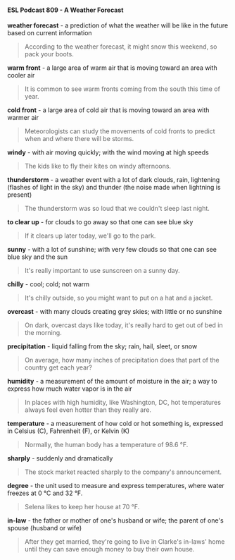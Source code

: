#### ESL Podcast 809 - A Weather Forecast

**weather forecast** - a prediction of what the weather will be like in the future
based on current information

> According to the weather forecast, it might snow this weekend, so pack your
boots.

**warm front** - a large area of warm air that is moving toward an area with cooler
air

> It is common to see warm fronts coming from the south this time of year.

**cold front** - a large area of cold air that is moving toward an area with warmer
air

> Meteorologists can study the movements of cold fronts to predict when and
where there will be storms.

**windy** - with air moving quickly; with the wind moving at high speeds

> The kids like to fly their kites on windy afternoons.

**thunderstorm** - a weather event with a lot of dark clouds, rain, lightening
(flashes of light in the sky) and thunder (the noise made when lightning is
present)

> The thunderstorm was so loud that we couldn't sleep last night.

**to clear up** - for clouds to go away so that one can see blue sky

> If it clears up later today, we'll go to the park.

**sunny** - with a lot of sunshine; with very few clouds so that one can see blue sky
and the sun

> It's really important to use sunscreen on a sunny day.

**chilly** - cool; cold; not warm

> It's chilly outside, so you might want to put on a hat and a jacket.

**overcast** - with many clouds creating grey skies; with little or no sunshine

> On dark, overcast days like today, it's really hard to get out of bed in the
morning.

**precipitation** - liquid falling from the sky; rain, hail, sleet, or snow

> On average, how many inches of precipitation does that part of the country get
each year?

**humidity** - a measurement of the amount of moisture in the air; a way to
express how much water vapor is in the air

> In places with high humidity, like Washington, DC, hot temperatures always feel
even hotter than they really are.

**temperature** - a measurement of how cold or hot something is, expressed in
Celsius (C), Fahrenheit (F), or Kelvin (K)

> Normally, the human body has a temperature of 98.6 °F.

**sharply** - suddenly and dramatically

> The stock market reacted sharply to the company's announcement.

**degree** - the unit used to measure and express temperatures, where water
freezes at 0 °C and 32 °F.

> Selena likes to keep her house at 70 °F.

**in-law** - the father or mother of one's husband or wife; the parent of one's
spouse (husband or wife)

> After they get married, they're going to live in Clarke's in-laws' home until they
can save enough money to buy their own house.

